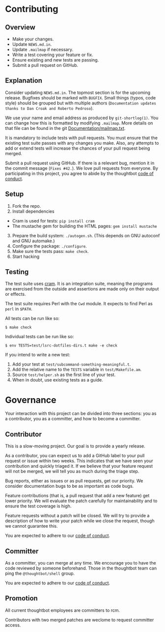 Contributing
============

Overview
--------

- Make your changes.
- Update `NEWS.md.in`.
- Update `.mailmap` if necessary.
- Write a test covering your feature or fix.
- Ensure existing and new tests are passing.
- Submit a pull request on GitHub.

Explanation
-----------

Consider updating `NEWS.md.in`. The topmost section is for the upcoming
release. Bugfixes should be marked with `BUGFIX`. Small things (typos,
code style) should be grouped but with multiple authors (`Documentation
updates thanks to Dan Croak and Roberto Pedroso`).

We use your name and email address as produced by `git-shortlog(1)`. You
can change how this is formatted by modifying `.mailmap`. More details
on that file can be found in the git [Documentation/mailmap.txt][mailmap].

It is mandatory to include tests with pull requests. You must ensure that the
existing test suite passes with any changes you make. Also, any attempts to add
or extend tests will increase the chances of your pull request being merged.

Submit a pull request using GitHub. If there is a relevant bug, mention
it in the commit message (`Fixes #42.`). We love pull requests from everyone.
By participating in this project, you agree to abide by the thoughtbot
[code of conduct].

[mailmap]: https://github.com/git/git/blob/master/Documentation/mailmap.txt
[code of conduct]: https://thoughtbot.com/open-source-code-of-conduct

Setup
-----

1. Fork the repo.
2. Install dependencies

  - Cram is used for tests: `pip install cram`
  - The mustache gem for building the HTML pages: `gem install mustache`

3. Prepare the build system: `./autogen.sh`. (This depends on GNU
   autoconf and GNU automake.)
4. Configure the package: `./configure`.
5. Make sure the tests pass: `make check`.
6. Start hacking

Testing
-------

The test suite uses [cram][]. It is an integration suite, meaning the
programs are exercised from the outside and assertions are made only on
their output or effects.

The test suite requires Perl with the `Cwd` module. It expects to find Perl as
`perl` in `$PATH`.

All tests can be run like so:

    $ make check

Individual tests can be run like so:

    $ env TESTS=test/lsrc-dotfiles-dirs.t make -e check

If you intend to write a new test:

1. Add your test at `test/subcommand-something-meaningful.t`.
2. Add the relative name to the `TESTS` variable in `test/Makefile.am`.
3. Source `test/helper.sh` as the first line of your test.
4. When in doubt, use existing tests as a guide.

[cram]: https://bitheap.org/cram/

Governance
==========

Your interaction with this project can be divided into three sections: you as a
contributor, you as a committer, and how to become a committer.

Contributor
-----------

This is a slow-moving project. Our goal is to provide a yearly release.

As a contributor, you can expect us to add a GitHub label to your pull request
or issue within two weeks. This indicates that we have seen your contribution
and quickly triaged it. If we believe that your feature request will not be
merged, we will tell you as much during the triage step.

Bug reports, either as issues or as pull requests, get our priority. We
consider documentation bugs to be as important as code bugs.

Feature contributions (that is, a pull request that add a new feature) get
lower priority. We will evaluate the patch carefully for maintainability and to
ensure the test coverage is high.

Feature requests without a patch will be closed. We will try to provide a
description of how to write your patch while we close the request, though we
cannot guarantee this.

You are expected to adhere to our [code of conduct].

Committer
---------

As a committer, you can merge at any time. We encourage you to have the code
reviewed by someone beforehand. Those in the thoughtbot team can ping the
`@thoughtbot/shell` group.

You are expected to adhere to our [code of conduct].

Promotion
---------

All current thoughtbot employees are committers to rcm.

Contributors with two merged patches are weclome to request committer access.
